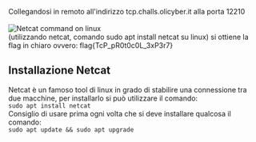Collegandosi in remoto all'indirizzo tcp.challs.olicyber.it alla porta 12210<br><br>![Netcat command on linux](https://i.ibb.co/fQJKkBB/ncat-jpg.png)<br>
(utilizzando netcat, comando sudo apt install netcat su linux) si ottiene la flag in chiaro ovvero: flag{TcP_pR0t0c0L_3xP3r7} <br> 
<h2>Installazione Netcat</h2>
Netcat è un famoso tool di linux in grado di stabilire una connessione tra due macchine, per installarlo si può utilizzare il comando:<br>
<code>sudo apt install netcat</code><br>
Consiglio di usare prima ogni volta che si deve installare qualcosa il comando: <br><code>sudo apt update && sudo apt upgrade</code>
